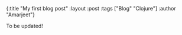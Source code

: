 {:title "My first blog post"
 :layout :post
 :tags  ["Blog" "Clojure"]
 :author "Amarjeet"}

To be updated!
